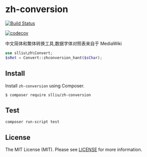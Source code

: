 zh-conversion
=====
[![Build Status](https://travis-ci.org/LiuShulong/zh-conversion.svg?branch=master?style=flat-square)](https://travis-ci.org/LiuShulong/zh-conversion)

[![codecov](https://codecov.io/gh/LiuShulong/zh-conversion/branch/master/graph/badge.svg)](https://codecov.io/gh/LiuShulong/zh-conversion)

中文简体和繁体转换工具,数据字体对照表来自于 MediaWiki

```php
use slliu\zh\Convert;
$sRet = Convert::zhconversion_hant($sChar);
```

Install
-------

Install `zh-conversion` using Composer.

```
$ composer require slliu/zh-conversion
```

Test
-------

```
composer run-script test
```

License
-------

The MIT License (MIT). Please see [LICENSE](LICENSE) for more information.